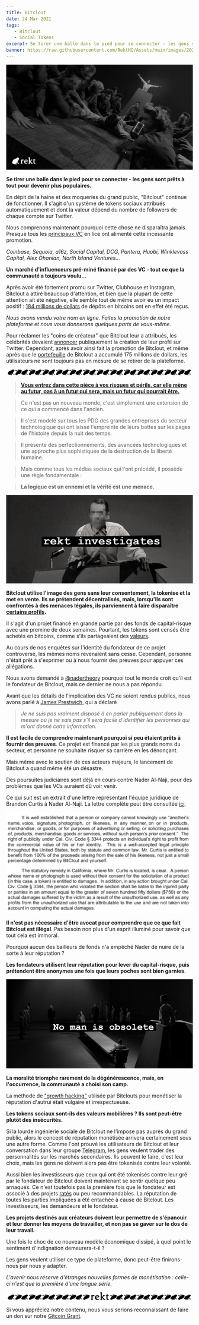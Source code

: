 ```yaml
---
title: Bitclout
date: 24 Mar 2021
tags:
   - Bitclout
   - Social Tokens
excerpt: Se tirer une balle dans le pied pour se connecter - les gens sont prêts à tout pour devenir plus populaires. En dépit de la haine et des moqueries du grand public, "Bitclout" continue de fonctionner. Il s'agit d'un système de tokens sociaux attribués automatiquement et dont la valeur dépend du nombre de followers de chaque compte sur Twitter. Qui se cache derrière ce projet controversé ?
banner: https://raw.githubusercontent.com/RektHQ/Assets/main/images/2021/03/bitcl-header.png
---
```

![](https://raw.githubusercontent.com/RektHQ/Assets/main/images/2021/03/bitcl-header.png)

**Se tirer une balle dans le pied pour se connecter - les gens sont prêts à tout pour devenir plus populaires.**

En dépit de la haine et des moqueries du grand public, "Bitclout" continue de fonctionner. Il s'agit d'un système de tokens sociaux attribués automatiquement et dont la valeur dépend du nombre de followers de chaque compte sur Twitter.

Nous comprenons maintenant pourquoi cette chose ne disparaîtra jamais. Presque tous les [principaux VC](https://twitter.com/_prestwich/status/1374193411566170112?s=20) en lice ont alimenté cette incessante promotion.

_Coinbase, Sequoia, a16z, Social Capital, DCG, Pantera, Huobi, Winklevoss Capital, Alex Ohanian, North Island Ventures…_

**Un marché d'influenceurs pré-miné financé par des VC - tout ce que la communauté a toujours voulu...**

Après avoir été fortement promu sur Twitter, Clubhouse et Instagram, Bitclout a attiré beaucoup d'attention, et bien que la plupart de cette attention ait été négative, elle semble tout de même avoir eu un impact positif : [184 millions de dollars](https://blockchair.com/bitcoin/address/1PuXkbwqqwzEYo9SPGyAihAge3e9Lc71b) de dépôts en bitcoins ont en effet été reçus.

_Nous avons vendu votre nom en ligne. Faites la promotion de notre plateforme et nous vous donnerons quelques parts de vous-même._

Pour réclamer les "coins de créateur" que Bitclout leur a attribués, les célébrités devaient [annoncer](https://imgur.com/a/59hHNgG) publiquement la création de leur profil sur Twitter. Cependant, après avoir ainsi fait la promotion de Bitclout, et même après que le [portefeuille](https://blockchair.com/bitcoin/address/1PuXkbwqqwzEYo9SPGyAihAge3e9Lc71b) de Bitclout a accumulé 175 millions de dollars, les utilisateurs ne sont toujours pas en mesure de se retirer de la plateforme.

![](https://raw.githubusercontent.com/RektHQ/Assets/main/images/2021/03/rekt-linebreak.png)

> **[Vous entrez dans cette pièce à vos risques et périls, car elle mène au futur, pas à un futur qui sera, mais un futur qui pourrait être.](https://www.youtube.com/watch?v=oADlQPJ_Zfc&t=3s)** 

> Ce n'est pas un nouveau monde, c'est simplement une extension de ce qui a commencé dans l'ancien. 

> Il s'est modelé sur tous les PDG des grandes entreprises du secteur technologique qui ont laissé l'empreinte de leurs bottes sur les pages de l'histoire depuis la nuit des temps. 

> Il présente des perfectionnements, des avancées technologiques et une approche plus sophistiquée de la destruction de la liberté humaine. 

> Mais comme tous les médias sociaux qui l'ont précédé, il possède une règle fondamentale : 
 
> **La logique est un ennemi et la vérité est une menace.**

![](https://raw.githubusercontent.com/RektHQ/Assets/main/images/2021/03/bitcl-investigates.png)

**Bitclout utilise l'image des gens sans leur consentement, la tokenise et la met en vente. Ils se prétendent décentralisés, mais, lorsqu'ils sont confrontés à des menaces légales, ils parviennent à faire disparaître [certains profils](https://twitter.com/prestonjbyrne/status/1373835451354775552?s=20).**

Il s'agit d'un projet financé en grande partie par des fonds de capital-risque avec une premine de deux semaines. Pourtant, les tokens sont censés être achetés en bitcoins, comme s'ils partageaient des [valeurs](https://twitter.com/bcmakes/status/1374516134771232768?s=20). 

Au cours de nos enquêtes sur l'identité du fondateur de ce projet controversé, les mêmes noms revenaient sans cesse. Cependant, personne n'était prêt à s'exprimer ou à nous fournir des preuves pour appuyer ces allégations.

Nous avons demandé à [@nadertheory](https://twitter.com/nadertheory) pourquoi tout le monde croit qu'il est le fondateur de Bitclout, mais ce dernier ne nous a pas répondu.

Avant que les détails de l'implication des VC ne soient rendus publics, nous avons parlé à [James Prestwich](https://twitter.com/_prestwich/status/1374037435546431490?s=20), qui a déclaré 

>_Je ne suis pas vraiment disposé à en parler publiquement dans la mesure où je ne sais pas s'il sera facile d'identifier les personnes qui m'ont donné cette information._

**Il est facile de comprendre maintenant pourquoi si peu étaient prêts à fournir des preuves**. Ce projet est financé par les plus grands noms du secteur, et personne ne souhaite risquer sa carrière en les dénonçant.

Mais même avec le soutien de ces acteurs majeurs, le lancement de Bitclout a quand même été un désastre.

Des poursuites judiciaires sont déjà en cours contre Nader Al-Naji, pour des problèmes que les VCs auraient dû voir venir.

Ce qui suit est un extrait d'une lettre représentant l'équipe juridique de Brandon Curtis à Nader Al-Naji. La lettre complète peut être consultée [ici](https://twitter.com/bcmakes/status/1374516134771232768?s=20).

![](https://raw.githubusercontent.com/RektHQ/Assets/main/images/2021/03/bitcl-law.png)

**Il n'est pas nécessaire d'être avocat pour comprendre que ce que fait Bitclout est illégal**. Pas besoin non plus d'un esprit illuminé pour savoir que tout cela est immoral.

Pourquoi aucun des bailleurs de fonds n'a empêché Nader de nuire de la sorte à leur réputation ?

**Les fondateurs utilisent leur réputation pour lever du capital-risque, puis prétendent être anonymes une fois que leurs poches sont bien garnies**.

![](https://raw.githubusercontent.com/RektHQ/Assets/main/images/2021/03/bitcl-linebreak-obsolete.png)

**La moralité triomphe rarement de la dégénérescence, mais, en l'occurrence, la communauté a choisi son camp.**

La méthode de ["growth hacking"](https://fr.wikipedia.org/wiki/Growth_hacking) utilisée par Bitclouts pour monétiser la réputation d'autrui était vulgaire et irrespectueuse.

**Les tokens sociaux sont-ils des valeurs mobilières ? Ils sont peut-être plutôt des insécurités.**

Si la lourde ingénierie sociale de Bitclout ne l'impose pas auprès du grand public, alors le concept de réputation monétisée arrivera certainement sous une autre forme. Comme l'ont prouvé les utilisateurs de Bitclout et leur conversation dans leur groupe [Telegram](https://t.me/bitclout), les gens veulent trader des personnalités sur les marchés secondaires. Ils peuvent le faire, c'est leur choix, mais les gens ne doivent alors pas être tokenisés contre leur volonté.

Aussi bien les investisseurs que ceux qui ont été tokenisés contre leur gré par le fondateur de Bitclout doivent maintenant se sentir quelque peu arnaqués. Ce n'est toutefois pas la première fois que le fondateur est associé à des projets [ratés](https://www.basis.io/) ou peu recommandables. La réputation de toutes les parties impliquées a été entachée à cause de Bitclout. Les investisseurs, les demandeurs et le fondateur.

**Les projets destinés aux créateurs doivent leur permettre de s'épanouir et leur donner les moyens de travailler, et non pas se gaver sur le dos de leur travail.**

Une fois le choc de ce nouveau modèle économique dissipé, à quel point le sentiment d'indignation demeurera-t-il ?

Les gens veulent utiliser ce type de plateforme, donc peut-être finirons-nous par nous y adapter.

_L'avenir nous réserve d'étranges nouvelles formes de monétisation : celle-ci n'est que la première d'une longue série._ 

![](https://raw.githubusercontent.com/RektHQ/Assets/main/images/2021/03/rekt-text-linebreak.png)

Si vous appréciez notre contenu, nous vous serions reconnaissant de faire un don sur notre [Gitcoin Grant](https://gitcoin.co/grants/1632/rekt-the-dark-web-of-defi-journalism).
